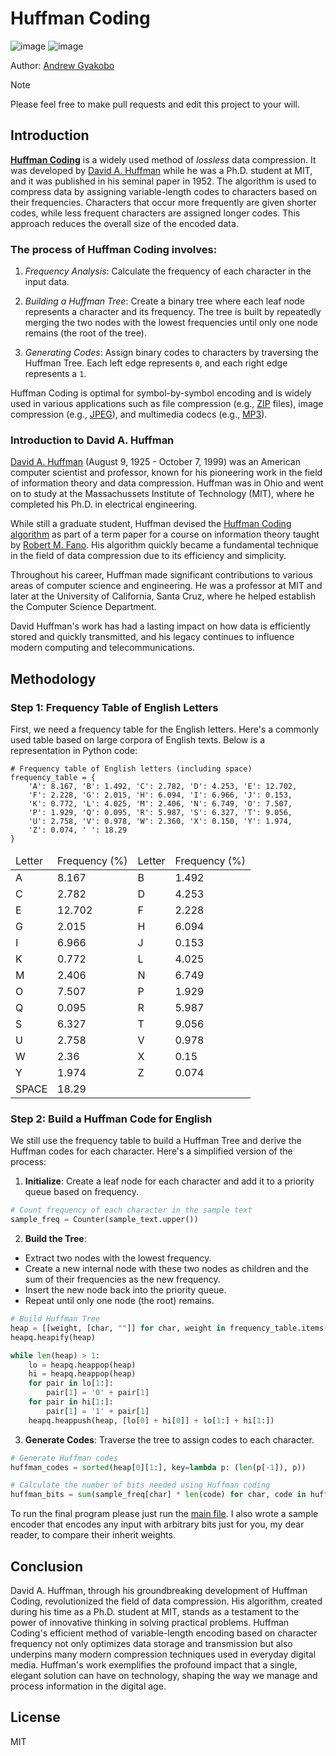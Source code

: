 # Huffman Coding

![image](https://img.shields.io/badge/Python-FFD43B?style=for-the-badge&logo=python&logoColor=blue)
![image](https://img.shields.io/badge/windows%20terminal-4D4D4D?style=for-the-badge&logo=windows%20terminal&logoColor=white)

Author: [Andrew Gyakobo](https://github.com/Gyakobo)

>[!NOTE]
>Please feel free to make pull requests and edit this project to your will.

## Introduction

[**Huffman Coding**](https://en.wikipedia.org/wiki/Huffman_coding) is a widely used method of *lossless* data compression. It was developed by [David A. Huffman](https://en.wikipedia.org/wiki/David_A._Huffman) while he was a Ph.D. student at MIT, and it was published in his seminal paper in 1952. The algorithm is used to compress data by assigning variable-length codes to characters based on their frequencies. Characters that occur more frequently are given shorter codes, while less frequent characters are assigned longer codes. This approach reduces the overall size of the encoded data.

### The process of Huffman Coding involves:

1. *Frequency Analysis*: Calculate the frequency of each character in the input data.

1. *Building a Huffman Tree*: Create a binary tree where each leaf node represents a character and its frequency. The tree is built by repeatedly merging the two nodes with the lowest frequencies until only one node remains (the root of the tree).

1. *Generating Codes*: Assign binary codes to characters by traversing the Huffman Tree. Each left edge represents `0`, and each right edge represents a `1`.

Huffman Coding is optimal for symbol-by-symbol encoding and is widely used in various applications such as file compression (e.g., [ZIP](https://en.wikipedia.org/wiki/ZIP_(file_format)) files), image compression (e.g., [JPEG](https://en.wikipedia.org/wiki/JPEG)), and multimedia codecs (e.g., [MP3](https://en.wikipedia.org/wiki/MP3)).

### Introduction to David A. Huffman

[David A. Huffman](https://en.wikipedia.org/wiki/David_A._Huffman) (August 9, 1925 - October 7, 1999) was an American computer scientist and professor, known for his pioneering work in the field of information theory and data compression. Huffman was in Ohio and went on to study at the Massachussets Institute of Technology (MIT), where he completed his Ph.D. in electrical engineering.

While still a graduate student, Huffman devised the [Huffman Coding algorithm](https://en.wikipedia.org/wiki/Huffman_coding) as part of a term paper for a course on information theory taught by [Robert M. Fano](https://en.wikipedia.org/wiki/Huffman_coding). His algorithm quickly became a fundamental technique in the field of data compression due to its efficiency and simplicity.

Throughout his career, Huffman made significant contributions to various areas of computer science and engineering. He was a professor at MIT and later at the University of California, Santa Cruz, where he helped establish the Computer Science Department.

David Huffman's work has had a lasting impact on how data is efficiently stored and quickly transmitted, and his legacy continues to influence modern computing and telecommunications.

## Methodology

### Step 1: Frequency Table of English Letters

First, we need a frequency table for the English letters. Here's a commonly used table based on large corpora of English texts. Below is a representation in Python code:

```python3
# Frequency table of English letters (including space)
frequency_table = {
    'A': 8.167, 'B': 1.492, 'C': 2.782, 'D': 4.253, 'E': 12.702,
    'F': 2.228, 'G': 2.015, 'H': 6.094, 'I': 6.966, 'J': 0.153,
    'K': 0.772, 'L': 4.025, 'M': 2.406, 'N': 6.749, 'O': 7.507,
    'P': 1.929, 'Q': 0.095, 'R': 5.987, 'S': 6.327, 'T': 9.056,
    'U': 2.758, 'V': 0.978, 'W': 2.360, 'X': 0.150, 'Y': 1.974,
    'Z': 0.074, ' ': 18.29
}
```

<table>

<thead>
<td>Letter</td>
<td>Frequency (%)</td>
<td>Letter</td>
<td>Frequency (%)</td>
</thead>

<tr>
<td>A</td><td>8.167</td>
<td>B</td><td>1.492</td>
</tr>

<tr>
<td>C</td><td>2.782</td>
<td>D</td><td>4.253</td>
</tr>

<tr>
<td>E</td><td>12.702</td>
<td>F</td><td>2.228</td>
</tr>

<tr>
<td>G</td><td>2.015</td>
<td>H</td><td>6.094</td>
</tr>

<tr> 
<td>I</td><td>6.966</td>
<td>J</td><td>0.153</td>
</tr>

<tr>
<td>K</td><td>0.772</td>
<td>L</td><td>4.025</td>
</tr>

<tr>
<td>M</td><td>2.406</td>
<td>N</td><td>6.749</td>
</tr>

<tr>
<td>O</td><td>7.507</td>
<td>P</td><td>1.929</td>
</tr>

<tr> 
<td>Q</td><td>0.095</td>
<td>R</td><td>5.987</td>
</tr>

<tr>
<td>S</td><td>6.327</td>
<td>T</td><td>9.056</td>
</tr>

<tr>
<td>U</td><td>2.758</td>
<td>V</td><td>0.978</td>
</tr>

<tr>
<td>W</td><td>2.36</td>
<td>X</td><td>0.15</td>
</tr>

<tr>
<td>Y</td><td>1.974</td>
<td>Z</td><td>0.074</td>
</tr>

<tr>
<td>SPACE</td><td>18.29</td>
</tr>

</table>

### Step 2: Build a Huffman Code for English

We still use the frequency table to build a Huffman Tree and derive the Huffman codes for each character. Here's a simplified version of the process:

1. **Initialize**: Create a leaf node for each character and add it to a priority queue based on frequency. 

```python
# Count frequency of each character in the sample text
sample_freq = Counter(sample_text.upper())
```

2. **Build the Tree**:
* Extract two nodes with the lowest frequency.
* Create a new internal node with these two nodes as children and the sum of their frequencies as the new frequency.
* Insert the new node back into the priority queue.
* Repeat until only one node (the root) remains.

```python
# Build Huffman Tree
heap = [[weight, [char, ""]] for char, weight in frequency_table.items()]
heapq.heapify(heap)

while len(heap) > 1:
    lo = heapq.heappop(heap)
    hi = heapq.heappop(heap)
    for pair in lo[1:]:
        pair[1] = '0' + pair[1]
    for pair in hi[1:]:
        pair[1] = '1' + pair[1]
    heapq.heappush(heap, [lo[0] + hi[0]] + lo[1:] + hi[1:])
```

3. **Generate Codes**: Traverse the tree to assign codes to each character.

```python
# Generate Huffman codes
huffman_codes = sorted(heap[0][1:], key=lambda p: (len(p[-1]), p))

# Calculate the number of bits needed using Huffman coding
huffman_bits = sum(sample_freq[char] * len(code) for char, code in huffman_codes if char in sample_freq)
```

To run the final program please just run the [main file](https://github.com/Gyakobo/Huffman-Coding/blob/main/main.py). I also wrote a sample encoder that encodes any input with arbitrary bits just for you, my dear reader, to compare their inherit weights. 

## Conclusion

David A. Huffman, through his groundbreaking development of Huffman Coding, revolutionized the field of data compression. His algorithm, created during his time as a Ph.D. student at MIT, stands as a testament to the power of innovative thinking in solving practical problems. Huffman Coding's efficient method of variable-length encoding based on character frequency not only optimizes data storage and transmission but also underpins many modern compression techniques used in everyday digital media. Huffman's work exemplifies the profound impact that a single, elegant solution can have on technology, shaping the way we manage and process information in the digital age.

## License
MIT
